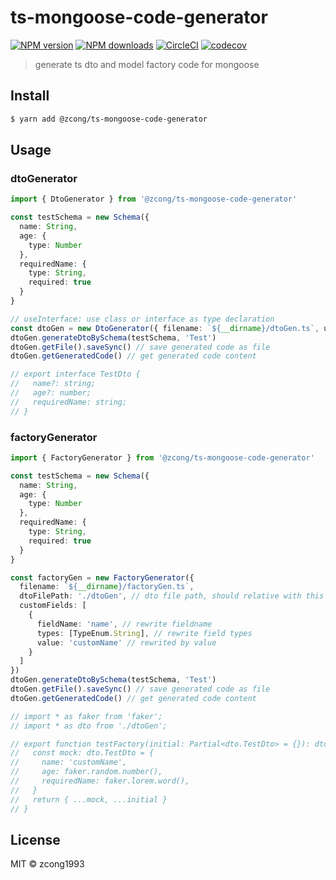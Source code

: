 # ts-mongoose-code-generator

[![NPM version](https://img.shields.io/npm/v/@zcong/ts-mongoose-code-generator.svg?style=flat)](https://npmjs.com/package/@zcong/ts-mongoose-code-generator) [![NPM downloads](https://img.shields.io/npm/dm/@zcong/ts-mongoose-code-generator.svg?style=flat)](https://npmjs.com/package/@zcong/ts-mongoose-code-generator) [![CircleCI](https://circleci.com/gh/zcong1993/ts-mongoose-code-generator/tree/master.svg?style=shield)](https://circleci.com/gh/zcong1993/ts-mongoose-code-generator/tree/master) [![codecov](https://codecov.io/gh/zcong1993/ts-mongoose-code-generator/branch/master/graph/badge.svg)](https://codecov.io/gh/zcong1993/ts-mongoose-code-generator)

> generate ts dto and model factory code for mongoose

## Install

```bash
$ yarn add @zcong/ts-mongoose-code-generator
```

## Usage

### dtoGenerator

```ts
import { DtoGenerator } from '@zcong/ts-mongoose-code-generator'

const testSchema = new Schema({
  name: String,
  age: {
    type: Number
  },
  requiredName: {
    type: String,
    required: true
  }
}

// useInterface: use class or interface as type declaration
const dtoGen = new DtoGenerator({ filename: `${__dirname}/dtoGen.ts`, useInterface: false })
dtoGen.generateDtoBySchema(testSchema, 'Test')
dtoGen.getFile().saveSync() // save generated code as file
dtoGen.getGeneratedCode() // get generated code content

// export interface TestDto {
//   name?: string;
//   age?: number;
//   requiredName: string;
// }
```

### factoryGenerator

```ts
import { FactoryGenerator } from '@zcong/ts-mongoose-code-generator'

const testSchema = new Schema({
  name: String,
  age: {
    type: Number
  },
  requiredName: {
    type: String,
    required: true
  }
}

const factoryGen = new FactoryGenerator({
  filename: `${__dirname}/factoryGen.ts`,
  dtoFilePath: './dtoGen', // dto file path, should relative with this file and without ts extension
  customFields: [
    {
      fieldName: 'name', // rewrite fieldname
      types: [TypeEnum.String], // rewrite field types
      value: 'customName' // rewrited by value
    }
  ]
})
dtoGen.generateDtoBySchema(testSchema, 'Test')
dtoGen.getFile().saveSync() // save generated code as file
dtoGen.getGeneratedCode() // get generated code content

// import * as faker from 'faker';
// import * as dto from './dtoGen';

// export function testFactory(initial: Partial<dto.TestDto> = {}): dto.TestDto {
//   const mock: dto.TestDto = {
//     name: 'customName',
//     age: faker.random.number(),
//     requiredName: faker.lorem.word(),
//   }
//   return { ...mock, ...initial }
// }
```

## License

MIT &copy; zcong1993
